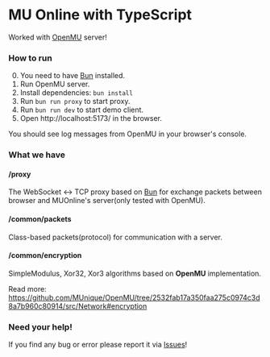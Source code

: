 # MU Online with TypeScript

Worked with [OpenMU](https://github.com/MUnique/OpenMU) server!

### How to run

0. You need to have [Bun](https://bun.sh) installed.
1. Run OpenMU server.
2. Install dependencies: `bun install`
3. Run `bun run proxy` to start proxy.
4. Run `bun run dev` to start demo client.
5. Open http://localhost:5173/ in the browser.

You should see log messages from OpenMU in your browser's console.

### What we have

#### /proxy

The WebSocket <-> TCP proxy based on [Bun](https://bun.sh) for exchange packets between browser and MUOnline's server(only tested with OpenMU).

#### /common/packets

Class-based packets(protocol) for communication with a server.

#### /common/encryption

SimpleModulus, Xor32, Xor3 algorithms based on **OpenMU** implementation.

Read more: https://github.com/MUnique/OpenMU/tree/2532fab17a350faa275c0974c3d8a7b960c80914/src/Network#encryption

### Need your help!

If you find any bug or error please report it via [Issues](https://github.com/afrokick/muonlinejs/issues)!
